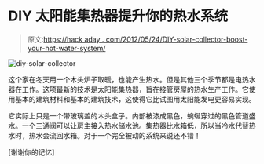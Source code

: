 # DIY 太阳能集热器提升你的热水系统

> 原文:[https://hack aday . com/2012/05/24/DIY-solar-collector-boost-your-hot-water-system/](https://hackaday.com/2012/05/24/diy-solar-collector-boost-your-hot-water-system/)

![](../Images/540100049305487ade35969fea62c91a.png "diy-solar-collector")

这个家在冬天用一个木头炉子取暖，也能产生热水。但是其他三个季节都是电热水器在工作。这项最新的技术是太阳能集热器，旨在接管房屋的热水生产工作。它使用基本的建筑材料和基本的建筑技术，这使得它比试图用太阳能发电更容易实现。

它实际上只是一个带玻璃盖的木头盒子。内部被漆成黑色，蜿蜒穿过的黑色管道盛水。一个三通阀可以让房主接入热水储水池。集热器比水箱低，所以当冷水代替热水时，热水会流回水箱。对于一个完全被动的系统来说还不错！

[谢谢你的记忆]